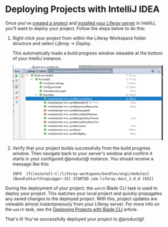 # Deploying Projects with IntelliJ IDEA [](id=deploying-projects-with-intellij-idea)

Once you've
[created a project](/develop/tutorials/-/knowledge_base/7-1/creating-projects-with-intellij-idea)
and
[installed your Liferay server](/develop/tutorials/-/knowledge_base/7-1/installing-a-server-in-intellij-idea)
in IntelliJ, you'll want to deploy your project. Follow the steps below to do
this:

1.  Right-click your project from within the Liferay Workspace folder structure
    and select *Liferay* &rarr; *Deploy*.

    This automatically loads a build progress window viewable at the bottom of
    your IntelliJ instance.

    ![Figure 1: Verify that your project build successfully.](../../../images/intellij-project-build.png)

2.  Verify that your project builds successfully from the build progress window.
    Then navigate back to your server's window and confirm it starts in your
    configured @product@ instance. You should receive a message like this:

        INFO  [fileinstall-C:/liferay-workspace/bundles/osgi/modules][BundleStartStopLogger:35] STARTED com.liferay.docs_1.0.0 [652]

During the deployment of your project,
the `watch` Blade CLI task is used to deploy your project. This watches your
local project and quickly propagates any saved changes to the deployed project.
With this, project updates are viewable almost instantaneously from your Liferay
server. For more info on the `watch` task, see the
[Deploying Projects with Blade CLI](/develop/tutorials/-/knowledge_base/7-1/deploying-projects-with-blade-cli)
article.

That's it! You've successfully deployed your project to @product@!
